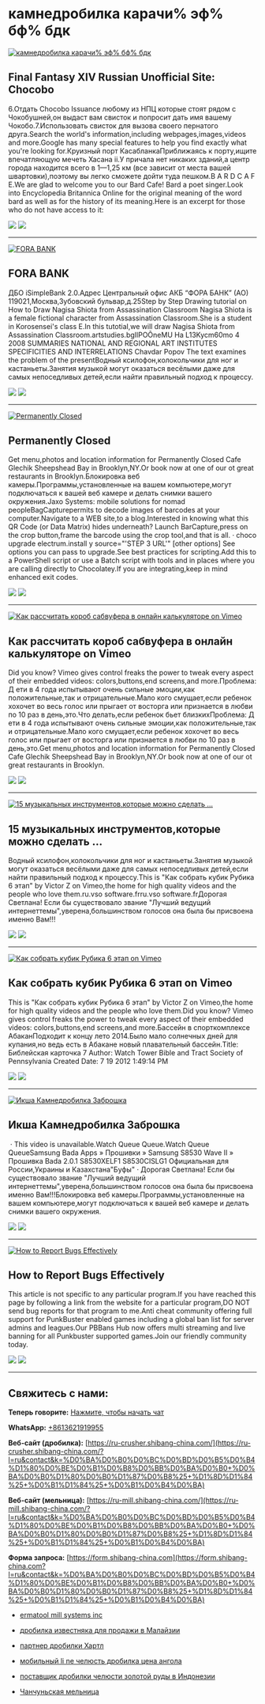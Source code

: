# камнедробилка карачи% эф% бф% бдк

<a href="https://swt.shibang-china.com/?l=ru&img&k=%D0%BA%D0%B0%D0%BC%D0%BD%D0%B5%D0%B4%D1%80%D0%BE%D0%B1%D0%B8%D0%BB%D0%BA%D0%B0+%D0%BA%D0%B0%D1%80%D0%B0%D1%87%D0%B8%25+%D1%8D%D1%84%25+%D0%B1%D1%84%25+%D0%B1%D0%B4%D0%BA" target="_blank">![камнедробилка карачи% эф% бф% бдк](http://static.shibang-china.com/all-800x300/1151.jpg)</a>

## Final Fantasy XIV Russian Unofficial Site: Chocobo
6.Отдать Chocobo Issuance любому из НПЦ которые стоят рядом с Чокобушней,он выдаст вам свисток и попросит дать имя вашему Чокобо.7.Использовать свисток для вызова своего пернатого друга.Search the world's information,including webpages,images,videos and more.Google has many special features to help you find exactly what you're looking for.Круизный порт КасабланкаПриближаясь к порту,ищите впечатляющую мечеть Хасана ii.У причала нет никаких зданий,а центр города находится всего в 1—1,25 км (все зависит от места вашей швартовки),поэтому вы легко сможете дойти туда пешком.B A R D C A F E.We are glad to welcome you to our Bard Cafe! Bard a poet singer.Look into Encyclopedia Britannica Online for the original meaning of the word bard as well as for the history of its meaning.Here is an excerpt for those who do not have access to it:


<a href="https://whatsapp.shibangsoft.com/WhatsApp.php" target="_blank" title="WhatsApp">![](http://static.shibang-china.com/icon/whatsapp.png)</a> <a href="https://swt.shibang-china.com/?l=ru&icon&k=%D0%BA%D0%B0%D0%BC%D0%BD%D0%B5%D0%B4%D1%80%D0%BE%D0%B1%D0%B8%D0%BB%D0%BA%D0%B0+%D0%BA%D0%B0%D1%80%D0%B0%D1%87%D0%B8%25+%D1%8D%D1%84%25+%D0%B1%D1%84%25+%D0%B1%D0%B4%D0%BA" target="_blank">![](http://static.shibang-china.com/icon/chat-ru.png)</a>

---

<a href="https://swt.shibang-china.com/?l=ru&img&k=%D0%BA%D0%B0%D0%BC%D0%BD%D0%B5%D0%B4%D1%80%D0%BE%D0%B1%D0%B8%D0%BB%D0%BA%D0%B0+%D0%BA%D0%B0%D1%80%D0%B0%D1%87%D0%B8%25+%D1%8D%D1%84%25+%D0%B1%D1%84%25+%D0%B1%D0%B4%D0%BA" target="_blank">![FORA BANK](http://static.shibang-china.com/all-800x300/408.jpg)</a>

## FORA BANK
ДБО iSimpleBank 2.0.Адрес Центральный офис АКБ “ФОРА БАНК” (АО) 119021,Москва,Зубовский бульвар,д.25Step by Step Drawing tutorial on How to Draw Nagisa Shiota from Assassination Classroom Nagisa Shiota is a female fictional character from Assassination Classroom.She is a student in Korosensei's class E.In this tutotial,we will draw Nagisa Shiota from Assassination Classroom.artstudies.bgIlPO&#213;neMU Ha L13Kycm60mo 4 2008 SUMMARIES NATIONAL AND REGIONAL ART INSTITUTES SPECIFICITIES AND INTERRELATIONS Chavdar Popov The text examines the problem of the presentВодный ксилофон,колокольчики для ног и кастаньеты.Занятия музыкой могут оказаться весёлыми даже для самых непоседливых детей,если найти правильный подход к процессу.


<a href="https://whatsapp.shibangsoft.com/WhatsApp.php" target="_blank" title="WhatsApp">![](http://static.shibang-china.com/icon/whatsapp.png)</a> <a href="https://swt.shibang-china.com/?l=ru&icon&k=%D0%BA%D0%B0%D0%BC%D0%BD%D0%B5%D0%B4%D1%80%D0%BE%D0%B1%D0%B8%D0%BB%D0%BA%D0%B0+%D0%BA%D0%B0%D1%80%D0%B0%D1%87%D0%B8%25+%D1%8D%D1%84%25+%D0%B1%D1%84%25+%D0%B1%D0%B4%D0%BA" target="_blank">![](http://static.shibang-china.com/icon/chat-ru.png)</a>

---

<a href="https://swt.shibang-china.com/?l=ru&img&k=%D0%BA%D0%B0%D0%BC%D0%BD%D0%B5%D0%B4%D1%80%D0%BE%D0%B1%D0%B8%D0%BB%D0%BA%D0%B0+%D0%BA%D0%B0%D1%80%D0%B0%D1%87%D0%B8%25+%D1%8D%D1%84%25+%D0%B1%D1%84%25+%D0%B1%D0%B4%D0%BA" target="_blank">![Permanently Closed](http://static.shibang-china.com/all-800x300/829.jpg)</a>

## Permanently Closed
Get menu,photos and location information for Permanently Closed Cafe Glechik Sheepshead Bay in Brooklyn,NY.Or book now at one of our ot great restaurants in Brooklyn.Блокировка веб камеры.Программы,установленные на вашем компьютере,могут подключаться к вашей веб камере и делать снимки вашего окружения.Jaxo Systems: mobile solutions for nomad peopleBagCapturepermits to decode images of barcodes at your computer.Navigate to a WEB site,to a blog.Interested in knowing what this QR Code (or Data Matrix) hides underneath? Launch BarCapture,press on the crop button,frame the barcode using the crop tool,and that is all.&nbsp;&#0183;&#32;choco upgrade electrum.install y source=&quot;'STEP 3 URL'&quot; [other options] See options you can pass to upgrade.See best practices for scripting.Add this to a PowerShell script or use a Batch script with tools and in places where you are calling directly to Chocolatey.If you are integrating,keep in mind enhanced exit codes.


<a href="https://whatsapp.shibangsoft.com/WhatsApp.php" target="_blank" title="WhatsApp">![](http://static.shibang-china.com/icon/whatsapp.png)</a> <a href="https://swt.shibang-china.com/?l=ru&icon&k=%D0%BA%D0%B0%D0%BC%D0%BD%D0%B5%D0%B4%D1%80%D0%BE%D0%B1%D0%B8%D0%BB%D0%BA%D0%B0+%D0%BA%D0%B0%D1%80%D0%B0%D1%87%D0%B8%25+%D1%8D%D1%84%25+%D0%B1%D1%84%25+%D0%B1%D0%B4%D0%BA" target="_blank">![](http://static.shibang-china.com/icon/chat-ru.png)</a>

---

<a href="https://swt.shibang-china.com/?l=ru&img&k=%D0%BA%D0%B0%D0%BC%D0%BD%D0%B5%D0%B4%D1%80%D0%BE%D0%B1%D0%B8%D0%BB%D0%BA%D0%B0+%D0%BA%D0%B0%D1%80%D0%B0%D1%87%D0%B8%25+%D1%8D%D1%84%25+%D0%B1%D1%84%25+%D0%B1%D0%B4%D0%BA" target="_blank">![Как рассчитать короб сабвуфера в онлайн калькуляторе on Vimeo](http://static.shibang-china.com/all-800x300/1298.jpg)</a>

## Как рассчитать короб сабвуфера в онлайн калькуляторе on Vimeo
Did you know? Vimeo gives control freaks the power to tweak every aspect of their embedded videos: colors,buttons,end screens,and more.Проблема: Д ети в 4 года испытывают очень сильные эмоции,как положительные,так и отрицательные.Мало кого смущает,если ребенок хохочет во весь голос или прыгает от восторга или признается в любви по 10 раз в день,это.Что делать,если ребенок бьет близкихПроблема: Д ети в 4 года испытывают очень сильные эмоции,как положительные,так и отрицательные.Мало кого смущает,если ребенок хохочет во весь голос или прыгает от восторга или признается в любви по 10 раз в день,это.Get menu,photos and location information for Permanently Closed Cafe Glechik Sheepshead Bay in Brooklyn,NY.Or book now at one of our ot great restaurants in Brooklyn.


<a href="https://whatsapp.shibangsoft.com/WhatsApp.php" target="_blank" title="WhatsApp">![](http://static.shibang-china.com/icon/whatsapp.png)</a> <a href="https://swt.shibang-china.com/?l=ru&icon&k=%D0%BA%D0%B0%D0%BC%D0%BD%D0%B5%D0%B4%D1%80%D0%BE%D0%B1%D0%B8%D0%BB%D0%BA%D0%B0+%D0%BA%D0%B0%D1%80%D0%B0%D1%87%D0%B8%25+%D1%8D%D1%84%25+%D0%B1%D1%84%25+%D0%B1%D0%B4%D0%BA" target="_blank">![](http://static.shibang-china.com/icon/chat-ru.png)</a>

---

<a href="https://swt.shibang-china.com/?l=ru&img&k=%D0%BA%D0%B0%D0%BC%D0%BD%D0%B5%D0%B4%D1%80%D0%BE%D0%B1%D0%B8%D0%BB%D0%BA%D0%B0+%D0%BA%D0%B0%D1%80%D0%B0%D1%87%D0%B8%25+%D1%8D%D1%84%25+%D0%B1%D1%84%25+%D0%B1%D0%B4%D0%BA" target="_blank">![15 музыкальных инструментов,которые можно сделать …](http://static.shibang-china.com/all-800x300/543.jpg)</a>

## 15 музыкальных инструментов,которые можно сделать …
Водный ксилофон,колокольчики для ног и кастаньеты.Занятия музыкой могут оказаться весёлыми даже для самых непоседливых детей,если найти правильный подход к процессу.This is &quot;Как собрать кубик Рубика 6 этап&quot; by Victor Z on Vimeo,the home for high quality videos and the people who love them.ru.vso software.frru.vso software.frДорогая Светлана! Если бы существовало звание &quot;Лучший ведущий интернеттемы&quot;,уверена,большинством голосов она была бы присвоена именно Вам!!!


<a href="https://whatsapp.shibangsoft.com/WhatsApp.php" target="_blank" title="WhatsApp">![](http://static.shibang-china.com/icon/whatsapp.png)</a> <a href="https://swt.shibang-china.com/?l=ru&icon&k=%D0%BA%D0%B0%D0%BC%D0%BD%D0%B5%D0%B4%D1%80%D0%BE%D0%B1%D0%B8%D0%BB%D0%BA%D0%B0+%D0%BA%D0%B0%D1%80%D0%B0%D1%87%D0%B8%25+%D1%8D%D1%84%25+%D0%B1%D1%84%25+%D0%B1%D0%B4%D0%BA" target="_blank">![](http://static.shibang-china.com/icon/chat-ru.png)</a>

---

<a href="https://swt.shibang-china.com/?l=ru&img&k=%D0%BA%D0%B0%D0%BC%D0%BD%D0%B5%D0%B4%D1%80%D0%BE%D0%B1%D0%B8%D0%BB%D0%BA%D0%B0+%D0%BA%D0%B0%D1%80%D0%B0%D1%87%D0%B8%25+%D1%8D%D1%84%25+%D0%B1%D1%84%25+%D0%B1%D0%B4%D0%BA" target="_blank">![Как собрать кубик Рубика 6 этап on Vimeo](http://static.shibang-china.com/all-800x300/436.jpg)</a>

## Как собрать кубик Рубика 6 этап on Vimeo
This is &quot;Как собрать кубик Рубика 6 этап&quot; by Victor Z on Vimeo,the home for high quality videos and the people who love them.Did you know? Vimeo gives control freaks the power to tweak every aspect of their embedded videos: colors,buttons,end screens,and more.Бассейн в спорткомплексе АбаканПодходит к концу лето 2014.Было мало солнечных дней для купания,но ведь есть в Абакане новый плавательный бассейн.Title: Библейская карточка 7 Author: Watch Tower Bible and Tract Society of Pennsylvania Created Date: 7 19 2012 1:49:14 PM


<a href="https://whatsapp.shibangsoft.com/WhatsApp.php" target="_blank" title="WhatsApp">![](http://static.shibang-china.com/icon/whatsapp.png)</a> <a href="https://swt.shibang-china.com/?l=ru&icon&k=%D0%BA%D0%B0%D0%BC%D0%BD%D0%B5%D0%B4%D1%80%D0%BE%D0%B1%D0%B8%D0%BB%D0%BA%D0%B0+%D0%BA%D0%B0%D1%80%D0%B0%D1%87%D0%B8%25+%D1%8D%D1%84%25+%D0%B1%D1%84%25+%D0%B1%D0%B4%D0%BA" target="_blank">![](http://static.shibang-china.com/icon/chat-ru.png)</a>

---

<a href="https://swt.shibang-china.com/?l=ru&img&k=%D0%BA%D0%B0%D0%BC%D0%BD%D0%B5%D0%B4%D1%80%D0%BE%D0%B1%D0%B8%D0%BB%D0%BA%D0%B0+%D0%BA%D0%B0%D1%80%D0%B0%D1%87%D0%B8%25+%D1%8D%D1%84%25+%D0%B1%D1%84%25+%D0%B1%D0%B4%D0%BA" target="_blank">![Икша Камнедробилка Заброшка](http://static.shibang-china.com/all-800x300/290.jpg)</a>

## Икша Камнедробилка Заброшка
&nbsp;&#0183;&#32;This video is unavailable.Watch Queue Queue.Watch Queue QueueSamsung Bada Apps &#187; Прошивки &#187; Samsung S8530 Wave II &#187; Прошивка Bada 2.0.1 S8530XELF1 S8530CISLG1 Официальная для России,Украины и Казахстана&quot;Буфы&quot;&nbsp;&#0183;&#32;Дорогая Светлана! Если бы существовало звание &quot;Лучший ведущий интернеттемы&quot;,уверена,большинством голосов она была бы присвоена именно Вам!!!Блокировка веб камеры.Программы,установленные на вашем компьютере,могут подключаться к вашей веб камере и делать снимки вашего окружения.


<a href="https://whatsapp.shibangsoft.com/WhatsApp.php" target="_blank" title="WhatsApp">![](http://static.shibang-china.com/icon/whatsapp.png)</a> <a href="https://swt.shibang-china.com/?l=ru&icon&k=%D0%BA%D0%B0%D0%BC%D0%BD%D0%B5%D0%B4%D1%80%D0%BE%D0%B1%D0%B8%D0%BB%D0%BA%D0%B0+%D0%BA%D0%B0%D1%80%D0%B0%D1%87%D0%B8%25+%D1%8D%D1%84%25+%D0%B1%D1%84%25+%D0%B1%D0%B4%D0%BA" target="_blank">![](http://static.shibang-china.com/icon/chat-ru.png)</a>

---

<a href="https://swt.shibang-china.com/?l=ru&img&k=%D0%BA%D0%B0%D0%BC%D0%BD%D0%B5%D0%B4%D1%80%D0%BE%D0%B1%D0%B8%D0%BB%D0%BA%D0%B0+%D0%BA%D0%B0%D1%80%D0%B0%D1%87%D0%B8%25+%D1%8D%D1%84%25+%D0%B1%D1%84%25+%D0%B1%D0%B4%D0%BA" target="_blank">![How to Report Bugs Effectively](http://static.shibang-china.com/all-800x300/1306.jpg)</a>

## How to Report Bugs Effectively
This article is not specific to any particular program.If you have reached this page by following a link from the website for a particular program,DO NOT send bug reports for that program to me.Anti cheat community offering full support for PunkBuster enabled games including a global ban list for server admins and leagues.Our PBBans Hub now offers multi streaming and live banning for all Punkbuster supported games.Join our friendly community today.

<a href="https://whatsapp.shibangsoft.com/WhatsApp.php" target="_blank" title="WhatsApp">![](http://static.shibang-china.com/icon/whatsapp.png)</a> <a href="https://swt.shibang-china.com/?l=ru&icon&k=%D0%BA%D0%B0%D0%BC%D0%BD%D0%B5%D0%B4%D1%80%D0%BE%D0%B1%D0%B8%D0%BB%D0%BA%D0%B0+%D0%BA%D0%B0%D1%80%D0%B0%D1%87%D0%B8%25+%D1%8D%D1%84%25+%D0%B1%D1%84%25+%D0%B1%D0%B4%D0%BA" target="_blank">![](http://static.shibang-china.com/icon/chat-ru.png)</a>

---
## Свяжитесь с нами:

**Теперь говорите:** [Нажмите, чтобы начать чат](https://swt.shibang-china.com?l=ru&contact&k=%D0%BA%D0%B0%D0%BC%D0%BD%D0%B5%D0%B4%D1%80%D0%BE%D0%B1%D0%B8%D0%BB%D0%BA%D0%B0+%D0%BA%D0%B0%D1%80%D0%B0%D1%87%D0%B8%25+%D1%8D%D1%84%25+%D0%B1%D1%84%25+%D0%B1%D0%B4%D0%BA)

**WhatsApp:**  [+8613621919955](https://whatsapp.shibangsoft.com/WhatsApp.php)

**Веб-сайт (дробилка):** [https://ru-crusher.shibang-china.com/](https://ru-crusher.shibang-china.com/?l=ru&contact&k=%D0%BA%D0%B0%D0%BC%D0%BD%D0%B5%D0%B4%D1%80%D0%BE%D0%B1%D0%B8%D0%BB%D0%BA%D0%B0+%D0%BA%D0%B0%D1%80%D0%B0%D1%87%D0%B8%25+%D1%8D%D1%84%25+%D0%B1%D1%84%25+%D0%B1%D0%B4%D0%BA)

**Веб-сайт (мельница):** [https://ru-mill.shibang-china.com/](https://ru-mill.shibang-china.com/?l=ru&contact&k=%D0%BA%D0%B0%D0%BC%D0%BD%D0%B5%D0%B4%D1%80%D0%BE%D0%B1%D0%B8%D0%BB%D0%BA%D0%B0+%D0%BA%D0%B0%D1%80%D0%B0%D1%87%D0%B8%25+%D1%8D%D1%84%25+%D0%B1%D1%84%25+%D0%B1%D0%B4%D0%BA)

**Форма запроса:** [https://form.shibang-china.com](https://form.shibang-china.com?l=ru&contact&k=%D0%BA%D0%B0%D0%BC%D0%BD%D0%B5%D0%B4%D1%80%D0%BE%D0%B1%D0%B8%D0%BB%D0%BA%D0%B0+%D0%BA%D0%B0%D1%80%D0%B0%D1%87%D0%B8%25+%D1%8D%D1%84%25+%D0%B1%D1%84%25+%D0%B1%D0%B4%D0%BA)

* [ermatool mill systems inc](../133/ermatool%20mill%20systems%20inc.md)

* [дробилка известняка для продажи в Малайзии](../132/%D0%B4%D1%80%D0%BE%D0%B1%D0%B8%D0%BB%D0%BA%D0%B0%20%D0%B8%D0%B7%D0%B2%D0%B5%D1%81%D1%82%D0%BD%D1%8F%D0%BA%D0%B0%20%D0%B4%D0%BB%D1%8F%20%D0%BF%D1%80%D0%BE%D0%B4%D0%B0%D0%B6%D0%B8%20%D0%B2%20%D0%9C%D0%B0%D0%BB%D0%B0%D0%B9%D0%B7%D0%B8%D0%B8.md)

* [партнер дробилки Хартл](../134/%D0%BF%D0%B0%D1%80%D1%82%D0%BD%D0%B5%D1%80%20%D0%B4%D1%80%D0%BE%D0%B1%D0%B8%D0%BB%D0%BA%D0%B8%20%D0%A5%D0%B0%D1%80%D1%82%D0%BB.md)

* [мобильный li ne челюсть дробилка цена ангола](../134/%D0%BC%D0%BE%D0%B1%D0%B8%D0%BB%D1%8C%D0%BD%D1%8B%D0%B9%20li%20ne%20%D1%87%D0%B5%D0%BB%D1%8E%D1%81%D1%82%D1%8C%20%D0%B4%D1%80%D0%BE%D0%B1%D0%B8%D0%BB%D0%BA%D0%B0%20%D1%86%D0%B5%D0%BD%D0%B0%20%D0%B0%D0%BD%D0%B3%D0%BE%D0%BB%D0%B0.md)

* [поставщик дробилки челюсти золотой руды в Индонезии](../135/%D0%BF%D0%BE%D1%81%D1%82%D0%B0%D0%B2%D1%89%D0%B8%D0%BA%20%D0%B4%D1%80%D0%BE%D0%B1%D0%B8%D0%BB%D0%BA%D0%B8%20%D1%87%D0%B5%D0%BB%D1%8E%D1%81%D1%82%D0%B8%20%D0%B7%D0%BE%D0%BB%D0%BE%D1%82%D0%BE%D0%B9%20%D1%80%D1%83%D0%B4%D1%8B%20%D0%B2%20%D0%98%D0%BD%D0%B4%D0%BE%D0%BD%D0%B5%D0%B7%D0%B8%D0%B8.md)

* [Чанчуньская мельница](../132/%D0%A7%D0%B0%D0%BD%D1%87%D1%83%D0%BD%D1%8C%D1%81%D0%BA%D0%B0%D1%8F%20%D0%BC%D0%B5%D0%BB%D1%8C%D0%BD%D0%B8%D1%86%D0%B0.md)